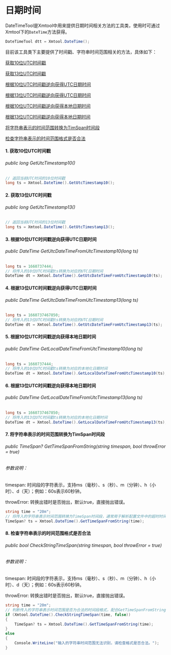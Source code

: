 # 日期时间

DateTimeTool是Xmtool中用来提供日期时间相关方法的工具类，使用时可通过Xmtool下的`DateTime`方法获得。

```c#
DateTimeTool dtt = Xmtool.DateTime();
```

目前该工具类下主要提供了时间戳、字符串时间范围相关的方法，具体如下：

[获取10位UTC时间戳](#m1)

[获取13位UTC时间戳](#m2)

[根据10位UTC时间戳逆向获得UTC日期时间](#m3)

[根据13位UTC时间戳逆向获得UTC日期时间](#m4)

[根据10位UTC时间戳逆向获得本地日期时间](#m5)

[根据13位UTC时间戳逆向获得本地日期时间](#m6)

[将字符串表示的时间范围转换为TimSpan时间段](#m7)

[检查字符串表示的时间范围格式是否合法](#m8)



#### <a id="m1">1. 获取10位UTC时间戳</a>

###### public long GetUtcTimestamp10()

```c#
// 返回当前UTC时间的10位时间戳
long ts = Xmtool.DateTime().GetUtcTimestamp10();
```



#### <a id="m2">2. 获取13位UTC时间戳</a>

###### public long GetUtcTimestamp13()

```c#
// 返回当前UTC时间的13位时间戳
long ts = Xmtool.DateTime().GetUtcTimestamp13();
```



#### <a id="m3">3. 根据10位UTC时间戳逆向获得UTC日期时间</a>

###### public DateTime GetUtcDateTimeFromUtcTimestamp10(long ts)

```c#
long ts = 1660737444;
// 将传入的10位UTC时间戳ts转换为对应的UTC日期时间
DateTime dt = Xmtool.DateTime().GetUtcDateTimeFromUtcTimestamp10(ts);
```



#### <a id="m4">4. 根据13位UTC时间戳逆向获得UTC日期时间</a>

###### public DateTime GetUtcDateTimeFromUtcTimestamp13(long ts)

```c#
long ts = 1660737467850;
// 将传入的13位UTC时间戳ts转换为对应的UTC日期时间
DateTime dt = Xmtool.DateTime().GetUtcDateTimeFromUtcTimestamp13(ts);
```



#### <a id="m5">5. 根据10位UTC时间戳逆向获得本地日期时间</a>

###### public DateTime GetLocalDateTimeFromUtcTimestamp10(long ts)

```c#
long ts = 1660737444;
// 将传入的10位UTC时间戳ts转换为对应的本地化日期时间
DateTime dt = Xmtool.DateTime().GetLocalDateTimeFromUtcTimestamp10(ts);
```



#### <a id="m6">6. 根据13位UTC时间戳逆向获得本地日期时间</a>

###### public DateTime GetLocalDateTimeFromUtcTimestamp13(long ts)

```c#
long ts = 1660737467850;
// 将传入的13位UTC时间戳ts转换为对应的本地化日期时间
DateTime dt = Xmtool.DateTime().GetLocalDateTimeFromUtcTimestamp13(ts);
```



#### <a id="m7">7. 将字符串表示的时间范围转换为TimSpan时间段</a>

###### public TimeSpan? GetTimeSpanFromString(string timespan, bool throwError = true)

###### 参数说明：

timespan: 时间段的字符表示，支持ms（毫秒）、s（秒）、m（分钟）、h（小时）、d（天）；例如：60s表示60秒钟。

throwError: 转换出错时是否抛出，默认true，直接抛出错误。

```c#
string time = "20m";
// 将传入的字符串表示时间范围转换为TimeSpan时间段，通常用于解析配置文件中的超时时间等
TimeSpan? ts = Xmtool.DateTime().GetTimeSpanFromString(time);
```



#### <a id="m8">8. 检查字符串表示的时间范围格式是否合法</a>

###### public bool CheckStringTimeSpan(string timespan, bool throwError = true)

###### 参数说明：

timespan: 时间段的字符表示，支持ms（毫秒）、s（秒）、m（分钟）、h（小时）、d（天）；例如：60s表示60秒钟。

throwError: 转换出错时是否抛出，默认true，直接抛出错误。

```c#
string time = "20m";
// 判断传入的字符串表示时间范围是否为合法的时间段格式，配合GetTimeSpanFromString方法使用，提前处理错误
if (Xmtool.DateTime().CheckStringTimeSpan(time, false))
{
	TimeSpan? ts = Xmtool.DateTime().GetTimeSpanFromString(time);
}
else
{
    Console.WriteLine("输入的字符串时间范围无法识别，请检查格式是否合法。");
}
```

